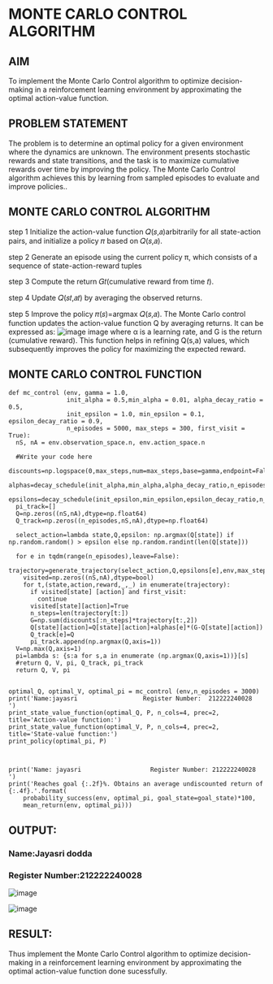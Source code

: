 # MONTE CARLO CONTROL ALGORITHM

## AIM
To implement the Monte Carlo Control algorithm to optimize decision-making in a reinforcement learning environment by approximating the optimal action-value function.

## PROBLEM STATEMENT
The problem is to determine an optimal policy for a given environment where the dynamics are unknown. The environment presents stochastic rewards and state transitions, and the task is to maximize cumulative rewards over time by improving the policy. The Monte Carlo Control algorithm achieves this by learning from sampled episodes to evaluate and improve policies..

## MONTE CARLO CONTROL ALGORITHM
step 1
Initialize the action-value function 𝑄(𝑠,𝑎)arbitrarily for all state-action pairs, and initialize a policy 𝜋 based on 𝑄(𝑠,𝑎).

step 2
Generate an episode using the current policy π, which consists of a sequence of state-action-reward tuples

step 3
Compute the return 𝐺𝑡(cumulative reward from time 𝑡).

step 4
Update 𝑄(𝑠𝑡,𝑎𝑡) by averaging the observed returns.

step 5
Improve the policy 𝜋(𝑠)=argmax 𝑄(𝑠,𝑎). The Monte Carlo control function updates the action-value function Q by averaging returns. It can be expressed as: ![image](https://github.com/user-attachments/assets/7d67acda-0223-4f88-b7a2-376adbc6f1bc)
image where α is a learning rate, and G is the return (cumulative reward). This function helps in refining Q(s,a) values, which subsequently improves the policy for maximizing the expected reward.

## MONTE CARLO CONTROL FUNCTION
```
def mc_control (env, gamma = 1.0,
                init_alpha = 0.5,min_alpha = 0.01, alpha_decay_ratio = 0.5,
                init_epsilon = 1.0, min_epsilon = 0.1, epsilon_decay_ratio = 0.9,
                n_episodes = 5000, max_steps = 300, first_visit = True):
  nS, nA = env.observation_space.n, env.action_space.n

  #Write your code here
  discounts=np.logspace(0,max_steps,num=max_steps,base=gamma,endpoint=False)
  alphas=decay_schedule(init_alpha,min_alpha,alpha_decay_ratio,n_episodes)
  epsilons=decay_schedule(init_epsilon,min_epsilon,epsilon_decay_ratio,n_episodes)
  pi_track=[]
  Q=np.zeros((nS,nA),dtype=np.float64)
  Q_track=np.zeros((n_episodes,nS,nA),dtype=np.float64)

  select_action=lambda state,Q,epsilon: np.argmax(Q[state]) if np.random.random() > epsilon else np.random.randint(len(Q[state]))

  for e in tqdm(range(n_episodes),leave=False):
    trajectory=generate_trajectory(select_action,Q,epsilons[e],env,max_steps)
    visited=np.zeros((nS,nA),dtype=bool)
    for t,(state,action,reward,_,_) in enumerate(trajectory):
      if visited[state] [action] and first_visit:
        continue
      visited[state][action]=True
      n_steps=len(trajectory[t:])
      G=np.sum(discounts[:n_steps]*trajectory[t:,2])
      Q[state][action]=Q[state][action]+alphas[e]*(G-Q[state][action])
      Q_track[e]=Q
      pi_track.append(np.argmax(Q,axis=1))
  V=np.max(Q,axis=1)
  pi=lambda s: {s:a for s,a in enumerate (np.argmax(Q,axis=1))}[s]
  #return Q, V, pi, Q_track, pi_track
  return Q, V, pi


optimal_Q, optimal_V, optimal_pi = mc_control (env,n_episodes = 3000)
print('Name:jayasri                  Register Number:  212222240028      ')
print_state_value_function(optimal_Q, P, n_cols=4, prec=2, title='Action-value function:')
print_state_value_function(optimal_V, P, n_cols=4, prec=2, title='State-value function:')
print_policy(optimal_pi, P)



print('Name: jayasri                   Register Number: 212222240028        ')
print('Reaches goal {:.2f}%. Obtains an average undiscounted return of {:.4f}.'.format(
    probability_success(env, optimal_pi, goal_state=goal_state)*100,
    mean_return(env, optimal_pi)))
```

## OUTPUT:
### Name:Jayasri dodda
### Register Number:212222240028

![image](https://github.com/user-attachments/assets/d8b3c45f-fe21-4bdd-9777-64b71b1f7eaf)



![image](https://github.com/user-attachments/assets/185bc7ce-b435-4a06-bad7-ad0174d1378f)



## RESULT:

Thus implement the Monte Carlo Control algorithm to optimize decision-making in a reinforcement learning environment by approximating the optimal action-value function done sucessfully.
